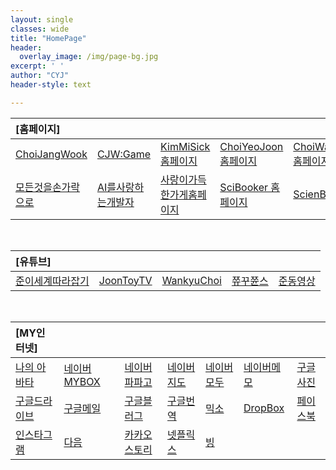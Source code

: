 ```yaml
---
layout: single
classes: wide
title: "HomePage"
header:
  overlay_image: /img/page-bg.jpg
excerpt: ' '
author: "CYJ"
header-style: text

---
```


|[홈페이지]|     |     |    |     |
| :--- | :--- | :--- | :--- | :--- |
| [ChoiJangWook](https://choijangwook.github.io/cjw/)  | [CJW:Game](https://choijangwook.github.io/game/)  | [KimMiSick홈페이지](https://kimmisik.github.io/kms/)  | [ChoiYeoJoon홈페이지](https://choijangwook.github.io/cyj/)  | [ChoiWanGue홈페이지](https://choijangwook.github.io/cwg/)  |
| [모든것을손가락으로](https://everythingfingers.modoo.at/)  | [AI를사랑하는개발자](https://aiworld.modoo.at/)  | [사랑이가득한가게홈페이지](https://lovelyfoodstore.modoo.at/)  | [SciBooker 홈페이지](https://www.mixo.io/site/sci-booker-s6dtu/index.html)  | [ScienBooking](https://www.mixo.io/site/scien-booking-aze4q/index.html)  |

<br>

|[유튜브]|     |     |     |     |
| :--- | :--- | :--- | :--- | :--- |
| [준이세계따라잡기](https://www.youtube.com/channel/UCkWK9iWMkPx3CtUCsNVxHrA)  | [JoonToyTV](https://www.youtube.com/@joontoytv3724)  | [WankyuChoi](https://www.youtube.com/@wankyuchoi597)  | [쮸꾸쮼스](https://www.youtube.com/@user-kw9uy6ff8e)  | [준동영상](https://www.youtube.com/@user-kw9uy6ff8e](https://www.youtube.com/watch?v=VScavTrT2rA))  |

<br>

|[MY인터넷]|     |     |     |     |     |     |
| :--- | :--- | :--- | :--- | :--- | :--- | :--- |
| [나의 아바타](https://photos.google.com/photo/AF1QipPOVRB_6k1dxPnWAKuYzXkeSguIKiLdS2ji1d5R)  | [네이버MYBOX](https://mybox.naver.com/#/my)  | [네이버파파고](https://papago.naver.com/)  | [네이버지도](https://map.naver.com/v5/?c=15,0,0,0,dh)  | [네이버모두](https://www.modoo.at/management)  | [네이버메모](https://nid.naver.com/nidlogin.login?mode=form&url=https%3A%2F%2Fmemo.naver.com%3A443%2Fmain)  | [구글사진](https://photos.google.com/?pli=1)  |
| [구글드라이브](https://drive.google.com/drive/my-drive)  | [구글메일](https://mail.google.com/mail/u/0/#inbox)  | [구글블러그](https://www.blogger.com/about/?bpli=1&pli=1)  | [구글번역](https://translate.google.co.kr/?hl=ko&sl=en&tl=ko&op=translate)  | [믹소](https://app.mixo.io/login?redirect=/sites/UZzgZVo8YK7SDaTwTFwt)  | [DropBox](https://www.dropbox.com/out-of-space?oqa=wb_oq_rd_fb)  | [페이스북](https://www.facebook.com/)  |
| [인스타그램](https://www.instagram.com/)  | [다음](https://www.daum.net/)  | [카카오스토리](https://story.kakao.com/_1E6Mj6)  | [넷플릭스](https://www.netflix.com/kr/login?nextpage=https%3A%2F%2Fwww.netflix.com%2Fbrowse)  | [빙](https://www.bing.com/?setlang=en&cc=kr&cc=KR)  | []()  |











